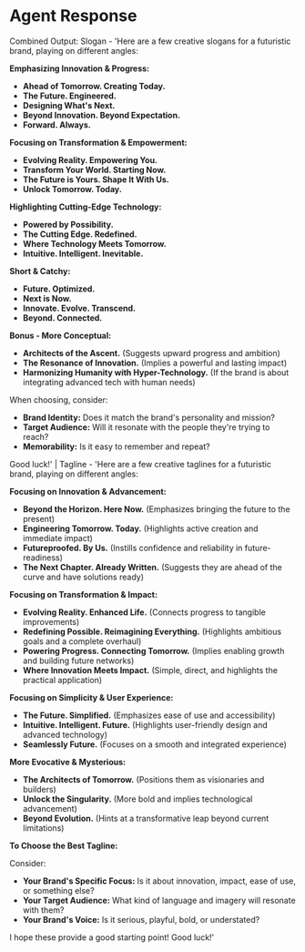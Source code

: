 # Agent Response

Combined Output: Slogan - 'Here are a few creative slogans for a futuristic brand, playing on different angles:

**Emphasizing Innovation & Progress:**

*   **Ahead of Tomorrow. Creating Today.**
*   **The Future. Engineered.**
*   **Designing What's Next.**
*   **Beyond Innovation. Beyond Expectation.**
*   **Forward. Always.**

**Focusing on Transformation & Empowerment:**

*   **Evolving Reality. Empowering You.**
*   **Transform Your World. Starting Now.**
*   **The Future is Yours. Shape It With Us.**
*   **Unlock Tomorrow. Today.**

**Highlighting Cutting-Edge Technology:**

*   **Powered by Possibility.**
*   **The Cutting Edge. Redefined.**
*   **Where Technology Meets Tomorrow.**
*   **Intuitive. Intelligent. Inevitable.**

**Short & Catchy:**

*   **Future. Optimized.**
*   **Next is Now.**
*   **Innovate. Evolve. Transcend.**
*   **Beyond. Connected.**

**Bonus - More Conceptual:**

*   **Architects of the Ascent.** (Suggests upward progress and ambition)
*   **The Resonance of Innovation.** (Implies a powerful and lasting impact)
*   **Harmonizing Humanity with Hyper-Technology.** (If the brand is about integrating advanced tech with human needs)

When choosing, consider:

*   **Brand Identity:** Does it match the brand's personality and mission?
*   **Target Audience:** Will it resonate with the people they're trying to reach?
*   **Memorability:** Is it easy to remember and repeat?

Good luck!' | Tagline - 'Here are a few creative taglines for a futuristic brand, playing on different angles:

**Focusing on Innovation & Advancement:**

*   **Beyond the Horizon. Here Now.** (Emphasizes bringing the future to the present)
*   **Engineering Tomorrow. Today.** (Highlights active creation and immediate impact)
*   **Futureproofed. By Us.** (Instills confidence and reliability in future-readiness)
*   **The Next Chapter. Already Written.** (Suggests they are ahead of the curve and have solutions ready)

**Focusing on Transformation & Impact:**

*   **Evolving Reality. Enhanced Life.** (Connects progress to tangible improvements)
*   **Redefining Possible. Reimagining Everything.** (Highlights ambitious goals and a complete overhaul)
*   **Powering Progress. Connecting Tomorrow.** (Implies enabling growth and building future networks)
*   **Where Innovation Meets Impact.** (Simple, direct, and highlights the practical application)

**Focusing on Simplicity & User Experience:**

*   **The Future. Simplified.** (Emphasizes ease of use and accessibility)
*   **Intuitive. Intelligent. Future.** (Highlights user-friendly design and advanced technology)
*   **Seamlessly Future.** (Focuses on a smooth and integrated experience)

**More Evocative & Mysterious:**

*   **The Architects of Tomorrow.** (Positions them as visionaries and builders)
*   **Unlock the Singularity.** (More bold and implies technological advancement)
*   **Beyond Evolution.** (Hints at a transformative leap beyond current limitations)

**To Choose the Best Tagline:**

Consider:

*   **Your Brand's Specific Focus:** Is it about innovation, impact, ease of use, or something else?
*   **Your Target Audience:** What kind of language and imagery will resonate with them?
*   **Your Brand's Voice:** Is it serious, playful, bold, or understated?

I hope these provide a good starting point! Good luck!'


